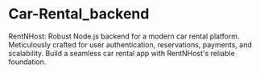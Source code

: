 # Car-Rental_backend
RentNHost: Robust Node.js backend for a modern car rental platform. Meticulously crafted for user authentication, reservations, payments, and scalability. Build a seamless car rental app with RentNHost's reliable foundation.
